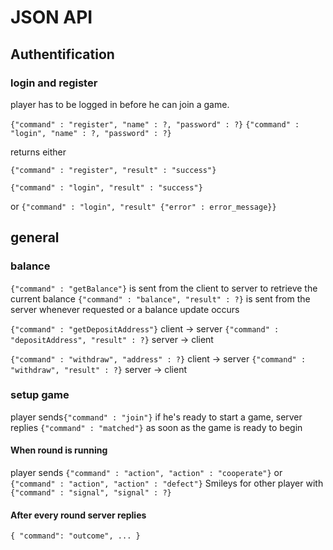 # JSON API

## Authentification
### login and register
player has to be logged in before he can join a game.


`{"command" : "register", "name" : ?, "password" : ?}`
`{"command" : "login", "name" : ?, "password" : ?}`

returns either

`{"command" : "register", "result" : "success"}`

`{"command" : "login", "result" : "success"}`

or `{"command" : "login", "result" {"error" : error_message}}`

## general
### balance
`{"command" : "getBalance"}` is sent from the client to server to retrieve the current balance
`{"command" : "balance", "result" : ?}` is sent from the server whenever requested or a balance update occurs

`{"command" : "getDepositAddress"}` client -> server
`{"command" : "depositAddress", "result" : ?}` server -> client

`{"command" : "withdraw", "address" : ?}` client -> server
`{"command" : "withdraw", "result" : ?}` server -> client


### setup game
player sends`{"command" : "join"}` if he's ready to start a game,
server replies `{"command" : "matched"}` as soon as the game is ready to begin

#### When round is running
player sends `{"command" : "action", "action" : "cooperate"}` or `{"command" : "action", "action" : "defect"}`
Smileys for other player with `{"command" : "signal", "signal" : ?}`

#### After every round server replies
`{ "command": "outcome", ... }`

